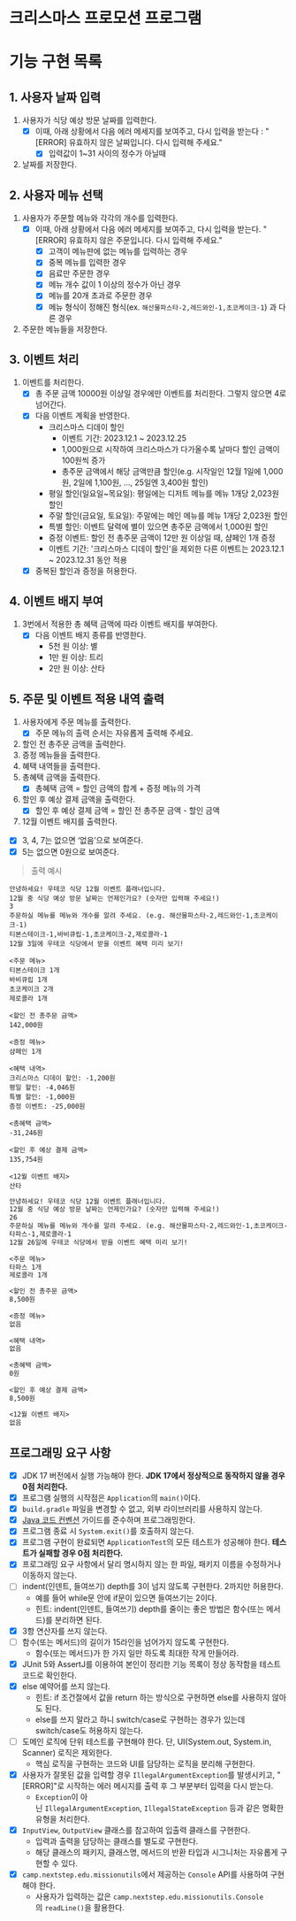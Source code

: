 # 크리스마스 프로모션 프로그램

# 기능 구현 목록

## 1. 사용자 날짜 입력

1. 사용자가 식당 예상 방문 날짜를 입력한다.
    - [x]  이때, 아래 상황에서 다음 에러 메세지를 보여주고, 다시 입력을 받는다 : "[ERROR] 유효하지 않은 날짜입니다. 다시 입력해 주세요."
        - [x]  입력값이 1~31 사이의 정수가 아닐때
2. 날짜를 저장한다.



## 2. 사용자 메뉴 선택

1. 사용자가 주문할 메뉴와 각각의 개수를 입력한다.
    - [x]  이때, 아래 상황에서 다음 에러 메세지를 보여주고, 다시 입력을 받는다. "[ERROR] 유효하지 않은 주문입니다. 다시 입력해 주세요."
        - [x] 고객이 메뉴판에 없는 메뉴를 입력하는 경우
        - [x] 중복 메뉴를 입력한 경우
        - [x] 음료만 주문한 경우
        - [x] 메뉴 개수 값이 1 이상의 정수가 아닌 경우
        - [x] 메뉴를 20개 초과로 주문한 경우
        - [x] 메뉴 형식이 정해진 형식(ex. `해산물파스타-2,레드와인-1,초코케이크-1`) 과 다른 경우
2. 주문한 메뉴들을 저장한다.

## 3. 이벤트 처리

1. 이벤트를 처리한다.
    - [x]  총 주문 금액 10000원 이상일 경우에만 이벤트를 처리한다. 그렇지 않으면 4로 넘어간다.
    - [x]  다음 이벤트 계획을 반영한다.
        - 크리스마스 디데이 할인
            - 이벤트 기간: 2023.12.1 ~ 2023.12.25
            - 1,000원으로 시작하여 크리스마스가 다가올수록 날마다 할인 금액이 100원씩 증가
            - 총주문 금액에서 해당 금액만큼 할인(e.g. 시작일인 12월 1일에 1,000원, 2일에 1,100원, ..., 25일엔 3,400원 할인)
        - 평일 할인(일요일~목요일): 평일에는 디저트 메뉴를 메뉴 1개당 2,023원 할인
        - 주말 할인(금요일, 토요일): 주말에는 메인 메뉴를 메뉴 1개당 2,023원 할인
        - 특별 할인: 이벤트 달력에 별이 있으면 총주문 금액에서 1,000원 할인
        - 증정 이벤트: 할인 전 총주문 금액이 12만 원 이상일 때, 샴페인 1개 증정
        - 이벤트 기간: '크리스마스 디데이 할인'을 제외한 다른 이벤트는 2023.12.1 ~ 2023.12.31 동안 적용
    - [x]  중복된 할인과 증정을 허용한다.

## 4. 이벤트 배지 부여

1. 3번에서 적용한 총 혜택 금액에 따라 이벤트 배지를 부여한다.
    - [x] 다음 이벤트 배지 종류를 반영한다.
        - 5천 원 이상: 별
        - 1만 원 이상: 트리
        - 2만 원 이상: 산타

## 5. 주문 및 이벤트 적용 내역 출력

1. 사용자에게 주문 메뉴를 출력한다.
    - [x]  주문 메뉴의 출력 순서는 자유롭게 출력해 주세요.
2. 할인 전 총주문 금액을 출력한다.
3. 증정 메뉴들을 출력한다.
4. 혜택 내역들을 출력한다.
5. 총혜택 금액을 출력한다.
    - [x]  총혜택 금액 = 할인 금액의 합계 + 증정 메뉴의 가격
6. 할인 후 예상 결제 금액을 출력한다.
    - [x]  할인 후 예상 결제 금액 = 할인 전 총주문 금액 - 할인 금액
7. 12월 이벤트 배지를 출력한다.
- [x]  3, 4, 7는 없으면 ‘없음’으로 보여준다.
- [x]  5는 없으면 0원으로 보여준다.

> 출력 예시
```
안녕하세요! 우테코 식당 12월 이벤트 플래너입니다.
12월 중 식당 예상 방문 날짜는 언제인가요? (숫자만 입력해 주세요!)
3
주문하실 메뉴를 메뉴와 개수를 알려 주세요. (e.g. 해산물파스타-2,레드와인-1,초코케이크-1)
티본스테이크-1,바비큐립-1,초코케이크-2,제로콜라-1
12월 3일에 우테코 식당에서 받을 이벤트 혜택 미리 보기!
 
<주문 메뉴>
티본스테이크 1개
바비큐립 1개
초코케이크 2개
제로콜라 1개
 
<할인 전 총주문 금액>
142,000원
 
<증정 메뉴>
샴페인 1개
 
<혜택 내역>
크리스마스 디데이 할인: -1,200원
평일 할인: -4,046원
특별 할인: -1,000원
증정 이벤트: -25,000원
 
<총혜택 금액>
-31,246원
 
<할인 후 예상 결제 금액>
135,754원
 
<12월 이벤트 배지>
산타
```

```markdown
안녕하세요! 우테코 식당 12월 이벤트 플래너입니다.
12월 중 식당 예상 방문 날짜는 언제인가요? (숫자만 입력해 주세요!)
26 
주문하실 메뉴를 메뉴와 개수를 알려 주세요. (e.g. 해산물파스타-2,레드와인-1,초코케이크-1)
타파스-1,제로콜라-1 
12월 26일에 우테코 식당에서 받을 이벤트 혜택 미리 보기!
 
<주문 메뉴>
타파스 1개
제로콜라 1개

<할인 전 총주문 금액>
8,500원
 
<증정 메뉴>
없음
 
<혜택 내역>
없음
 
<총혜택 금액>
0원
 
<할인 후 예상 결제 금액>
8,500원
 
<12월 이벤트 배지>
없음
```

## 프로그래밍 요구 사항

- [x]  JDK 17 버전에서 실행 가능해야 한다. **JDK 17에서 정상적으로 동작하지 않을 경우 0점 처리한다.**
- [x]  프로그램 실행의 시작점은 `Application`의 `main()`이다.
- [x]  `build.gradle` 파일을 변경할 수 없고, 외부 라이브러리를 사용하지 않는다.
- [x]  [Java 코드 컨벤션](https://github.com/woowacourse/woowacourse-docs/tree/master/styleguide/java) 가이드를 준수하며 프로그래밍한다.
- [x]  프로그램 종료 시 `System.exit()`를 호출하지 않는다.
- [x]  프로그램 구현이 완료되면 `ApplicationTest`의 모든 테스트가 성공해야 한다. **테스트가 실패할 경우 0점 처리한다.**
- [x]  프로그래밍 요구 사항에서 달리 명시하지 않는 한 파일, 패키지 이름을 수정하거나 이동하지 않는다.
- [ ]  indent(인덴트, 들여쓰기) depth를 3이 넘지 않도록 구현한다. 2까지만 허용한다.
    - 예를 들어 while문 안에 if문이 있으면 들여쓰기는 2이다.
    - 힌트: indent(인덴트, 들여쓰기) depth를 줄이는 좋은 방법은 함수(또는 메서드)를 분리하면 된다.
- [x]  3항 연산자를 쓰지 않는다.
- [ ]  함수(또는 메서드)의 길이가 15라인을 넘어가지 않도록 구현한다.
    - 함수(또는 메서드)가 한 가지 일만 하도록 최대한 작게 만들어라.
- [x]  JUnit 5와 AssertJ를 이용하여 본인이 정리한 기능 목록이 정상 동작함을 테스트 코드로 확인한다.
- [x]  else 예약어를 쓰지 않는다.
    - 힌트: if 조건절에서 값을 return 하는 방식으로 구현하면 else를 사용하지 않아도 된다.
    - else를 쓰지 말라고 하니 switch/case로 구현하는 경우가 있는데 switch/case도 허용하지 않는다.
- [ ]  도메인 로직에 단위 테스트를 구현해야 한다. 단, UI(System.out, System.in, Scanner) 로직은 제외한다.
    - 핵심 로직을 구현하는 코드와 UI를 담당하는 로직을 분리해 구현한다.
- [x]  사용자가 잘못된 값을 입력할 경우 `IllegalArgumentException`를 발생시키고, "[ERROR]"로 시작하는 에러 메시지를 출력 후 그 부분부터 입력을 다시 받는다.
    - `Exception`이 아닌 `IllegalArgumentException`, `IllegalStateException` 등과 같은 명확한 유형을 처리한다.
- [x]  `InputView`, `OutputView` 클래스를 참고하여 입출력 클래스를 구현한다.
    - 입력과 출력을 담당하는 클래스를 별도로 구현한다.
    - 해당 클래스의 패키지, 클래스명, 메서드의 반환 타입과 시그니처는 자유롭게 구현할 수 있다.
- [x]  `camp.nextstep.edu.missionutils`에서 제공하는 `Console` API를 사용하여 구현해야 한다.
    - 사용자가 입력하는 값은 `camp.nextstep.edu.missionutils.Console`의 `readLine()`을 활용한다.
